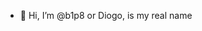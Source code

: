 - 👋 Hi, I’m @b1p8 or Diogo, is my real name
<!---
b1p8/b1p8 is a ✨ special ✨ repository because its `README.md` (this file) appears on your GitHub profile.
You can click the Preview link to take a look at your changes.
--->
